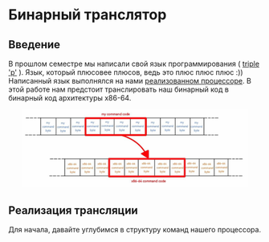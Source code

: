 
# Бинарный транслятор

## Введение

В прошлом семестре мы написали свой язык программирования ( [triple 'p'](https://github.com/4EFI/Language) ). Язык, который плюсовее плюсов, ведь это плюс плюс плюс :)) Написанный язык выполнялся на нами [реализованном процессоре](https://github.com/4EFI/CPU). В этой работе нам предстоит транслировать наш бинарный код в бинарный код архитектуры x86-64.

<p style="text-align: center"><img src=res/bin.png width="450px"/></p>

## Реализация трансляции

Для начала, давайте углубимся в структуру команд нашего процессора. 